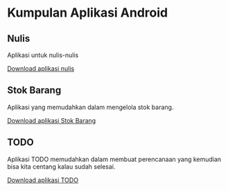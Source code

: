 # Kumpulan Aplikasi Android

## Nulis

Aplikasi untuk nulis-nulis

[Download aplikasi nulis](https://github.com/mzaini30/nulis-ajah/blob/master/bin/Nulis.signed.apk?raw=true)

## Stok Barang

Aplikasi yang memudahkan dalam mengelola stok barang.

[Download aplikasi Stok Barang](https://github.com/mzaini30/stok-barang-apk/raw/master/bin/Stok%20Barang.signed.apk)

## TODO

Aplikasi TODO memudahkan dalam membuat perencanaan yang kemudian bisa kita centang kalau sudah selesai.

[Download aplikasi TODO](https://github.com/mzaini30/todo-baru/blob/master/bin/TODO.signed.apk?raw=true)
